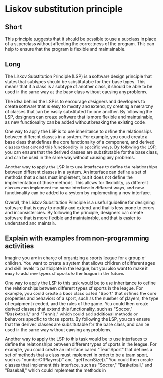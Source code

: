 # Liskov substitution principle
## Short
This principle suggests that it should be possible to use a subclass in place of a superclass without affecting the correctness of the program. This can help to ensure that the program is flexible and maintainable.
## Long
The Liskov Substitution Principle (LSP) is a software design principle that states that subtypes should be substitutable for their base types. This means that if a class is a subtype of another class, it should be able to be used in the same way as the base class without causing any problems.

The idea behind the LSP is to encourage designers and developers to create software that is easy to modify and extend, by creating a hierarchy of classes that can be easily substituted for one another. By following the LSP, designers can create software that is more flexible and maintainable, as new functionality can be added without breaking the existing code.

One way to apply the LSP is to use inheritance to define the relationships between different classes in a system. For example, you could create a base class that defines the core functionality of a component, and derived classes that extend this functionality in specific ways. By following the LSP, you can ensure that the derived classes are substitutable for the base class, and can be used in the same way without causing any problems.

Another way to apply the LSP is to use interfaces to define the relationships between different classes in a system. An interface can define a set of methods that a class must implement, but it does not define the implementation of those methods. This allows for flexibility, as different classes can implement the same interface in different ways, and new functionality can be added to a system by implementing a new interface.

Overall, the Liskov Substitution Principle is a useful guideline for designing software that is easy to modify and extend, and that is less prone to errors and inconsistencies. By following the principle, designers can create software that is more flexible and maintainable, and that is easier to understand and maintain.
## Explain with examples from non-programming activities
Imagine you are in charge of organizing a sports league for a group of children. You want to create a system that allows children of different ages and skill levels to participate in the league, but you also want to make it easy to add new types of sports to the league in the future.

One way to apply the LSP to this task would be to use inheritance to define the relationships between different types of sports in the league. For example, you could create a base class called "Sport" that defines the core properties and behaviors of a sport, such as the number of players, the type of equipment needed, and the rules of the game. You could then create derived classes that extend this functionality, such as "Soccer," "Basketball," and "Tennis," which could add additional methods or behaviors specific to those sports. By following the LSP, you can ensure that the derived classes are substitutable for the base class, and can be used in the same way without causing any problems.

Another way to apply the LSP to this task would be to use interfaces to define the relationships between different types of sports in the league. For example, you could create an interface called "TeamSport" that defines a set of methods that a class must implement in order to be a team sport, such as "numberOfPlayers()" and "getTeamSize()." You could then create classes that implement this interface, such as "Soccer," "Basketball," and "Baseball," which could implement the methods in
